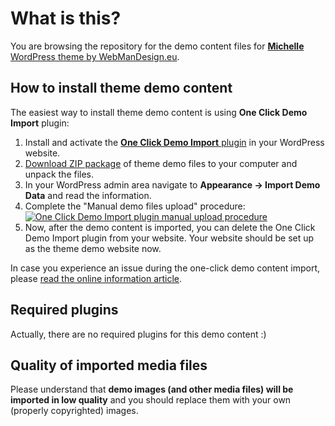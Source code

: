 # What is this?

You are browsing the repository for the demo content files for [**Michelle** WordPress theme by WebManDesign.eu](https://www.webmandesign.eu/portfolio/michelle-wordpress-theme/).


## How to install theme demo content

The easiest way to install theme demo content is using **One Click Demo Import** plugin:

1. Install and activate the [**One Click Demo Import** plugin](https://wordpress.org/plugins/one-click-demo-import/) in your WordPress website.
2. [Download ZIP package](https://github.com/webmandesign/demo-content/raw/master/michelle/michelle-theme-demo.zip) of theme demo files to your computer and unpack the files.
3. In your WordPress admin area navigate to **Appearance &rarr; Import Demo Data** and read the information.
4. Complete the "Manual demo files upload" procedure:
  &nbsp;
  [![One Click Demo Import plugin manual upload procedure](https://easycaptures.com/fs/uploaded/1381/2649212642.png)](https://easycaptures.com/fs/uploaded/1381/2649212642.png)
5. Now, after the demo content is imported, you can delete the One Click Demo Import plugin from your website. Your website should be set up as the theme demo website now.

In case you experience an issue during the one-click demo content import, please [read the online information article](https://github.com/proteusthemes/one-click-demo-import/blob/master/docs/import-problems.md).


## Required plugins

Actually, there are no required plugins for this demo content :)


## Quality of imported media files

Please understand that **demo images (and other media files) will be imported in low quality** and you should replace them with your own (properly copyrighted) images.

